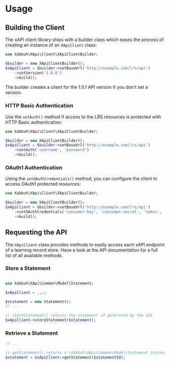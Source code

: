 Usage
=====

Building the Client
-------------------

The xAPI client library ships with a builder class which eases the process of
creating an instance of an ``XApiClient`` class:

```php
use Xabbuh\XApi\Client\XApiClientBuilder;

$builder = new XApiClientBuilder();
$xApiClient = $builder->setBaseUrl('http://example.com/lrs/api')
    ->setVersion('1.0.0')
    ->build();
```

The builder creates a client for the 1.0.1 API version if you don't set a version.

### HTTP Basic Authentication

Use the ``setAuth()`` method if access to the LRS resources is protected with
HTTP Basic authentication:

```php
use Xabbuh\XApi\Client\XApiClientBuilder;

$builder = new XApiClientBuilder();
$xApiClient = $builder->setBaseUrl('http://example.com/lrs/api')
    ->setAuth('username', 'password')
    ->build();
```

### OAuth1 Authentication

Using the ``setOAuthCredentials()`` method, you can configure the client to
access OAuth1 protected resources:

```php
use Xabbuh\XApi\Client\XApiClientBuilder;

$builder = new XApiClientBuilder();
$xApiClient = $builder->setBaseUrl('http://example.com/lrs/api')
    ->setOAuthCredentials('consumer-key', 'consumer-secret', 'token', 'token-secret')
    ->build();
```

Requesting the API
------------------

The ``XApiClient`` class provides methods to easily access each xAPI endpoint
of a learning record store. Have a look at the API documentation for a full
list of all available methods.

### Store a Statement

```php

use Xabbuh\XApi\Common\Model\Statement;

$xApiClient = ...;

$statement = new Statement();
// ...

// storeStatement() returns the statement id generated by the LRS
$xApiClient->storeStatement($statement);
```

### Retrieve a Statement

```php
// ...

// getStatement() returns a \Xabbuh\XApi\Common\Model\Statement instance
$statement = $xApiClient->getStatement($statementId);
```
